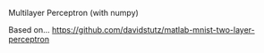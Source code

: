 Multilayer Perceptron (with numpy)

Based on...
https://github.com/davidstutz/matlab-mnist-two-layer-perceptron